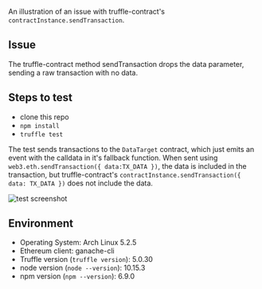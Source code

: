 An illustration of an issue with truffle-contract's `contractInstance.sendTransaction`.

## Issue

The truffle-contract method sendTransaction drops the data parameter, sending a raw transaction with no data.

## Steps to test

- clone this repo
- `npm install`
- `truffle test`

The test sends transactions to the `DataTarget` contract, which just emits an event with the calldata in it's fallback function. When sent using `web3.eth.sendTransaction({ data:TX_DATA })`, the data is included in the transaction, but truffle-contract's `contractInstance.sendTransaction({ data: TX_DATA })` does not include the data.

![test screenshot](../screenshots/res/truffle-test-screenshot.png?raw=true)

## Environment

* Operating System: Arch Linux 5.2.5
* Ethereum client: ganache-cli
* Truffle version (`truffle version`): 5.0.30
* node version (`node --version`): 10.15.3
* npm version (`npm --version`): 6.9.0
